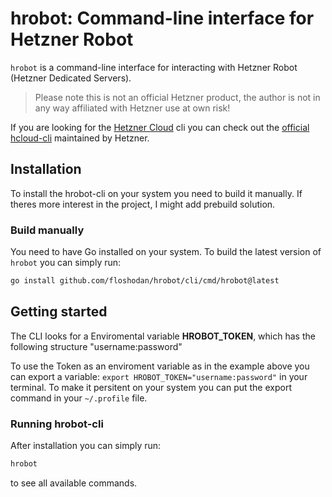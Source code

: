 # hrobot: Command-line interface for Hetzner Robot

`hrobot` is a command-line interface for interacting with Hetzner Robot (Hetzner Dedicated Servers).

> Please note this is not an official Hetzner product, the author is not in any way affiliated with Hetzner use at own risk!  

If you are looking for the [Hetzner Cloud](https://cloud.hetzner.com) cli you can check out the [official hcloud-cli](https://github.com/hetznercloud/cli) maintained by Hetzner. 

## Installation 

To install the hrobot-cli on your system you need to build it manually. If theres more interest in the project, I might add prebuild solution. 

### Build manually 

You need to have Go installed on your system. To build the latest version of `hrobot` you can simply run: 

``` bash
go install github.com/floshodan/hrobot/cli/cmd/hrobot@latest
```

## Getting started

The CLI looks for a Enviromental variable **HROBOT_TOKEN**, which has the following structure "username:password"

To use the Token as an enviroment variable as in the example above you can export a variable: `export HROBOT_TOKEN="username:password"` in your terminal. 
To make it persitent on your system you can put the export command in your `~/.profile` file.

### Running hrobot-cli 

After installation you can simply run: 

``` bash
hrobot 
```

to see all available commands. 
